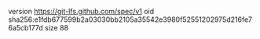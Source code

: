 version https://git-lfs.github.com/spec/v1
oid sha256:e1fdb677599b2a03030bb2105a35542e3980f52551202975d216fe76a5cb177d
size 88
